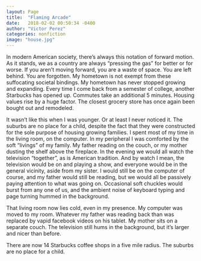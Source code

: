 ```yaml
---
layout: Page
title:  "Flaming Arcade"
date:   2018-02-02 00:50:34 -0400
author: "Victor Perez"
categories: nonfiction
image: "house.jpg"
---
```

In modern American society, there’s always this notation of forward motion. As it stands, we as a country are always “pressing the gas” for better or for worse. If you aren’t moving forward, you are a waste of space. You are left behind. You are forgotten. My hometown is not exempt from these suffocating societal bindings. My hometown has never stopped growing and expanding. Every time I come back from a semester of college, another Starbucks has opened up. Commutes take an additional 5 minutes. Housing values rise by a huge factor. The closest grocery store has once again been bought out and remodeled.

It wasn’t like this when I was younger. Or at least I never noticed it. The suburbs are no place for a child, despite the fact that they were constructed for the sole purpose of housing growing families. I spent most of my time in the living room, on the computer. In my peripheral I was comforted by the soft “livings” of my family. My father reading on the couch, or my mother dusting the shelf above the fireplace. In the evening we would all watch the television “together”, as is American tradition. And by watch I mean, the television would be on and playing a show, and everyone would be in the general vicinity, aside from my sister. I would still be on the computer of course, and my father would still be reading, but we would all be passively paying attention to what was going on. Occasional soft chuckles would burst from any one of us, and the ambient noise of keyboard typing and page turning hummed in the background.

That living room now lies cold, even in my presence. My computer was moved to my room. Whatever my father was reading back than was replaced by vapid facebook videos on his tablet. My mother sits on a separate couch. The television still hums in the background, but it’s larger and nicer than before.

There are now 14 Starbucks coffee shops in a five mile radius. The suburbs are no place for a child.
